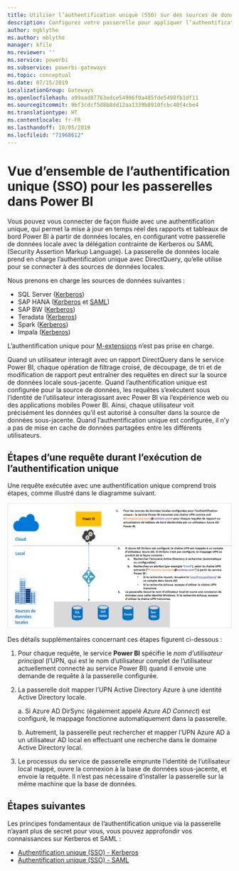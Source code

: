 ```yaml
---
title: Utiliser l’authentification unique (SSO) sur des sources de données locales
description: Configurez votre passerelle pour appliquer l’authentification unique (SSO) de Power BI sur des sources de données locales.
author: mgblythe
ms.author: mblythe
manager: kfile
ms.reviewer: ''
ms.service: powerbi
ms.subservice: powerbi-gateways
ms.topic: conceptual
ms.date: 07/15/2019
LocalizationGroup: Gateways
ms.openlocfilehash: a99aad87763edce54996f0a485fde5498fb1df11
ms.sourcegitcommit: 9bf3cdcf5d8b8dd12aa1339b8910fcbc40f4cbe4
ms.translationtype: HT
ms.contentlocale: fr-FR
ms.lasthandoff: 10/05/2019
ms.locfileid: "71968612"
---
```

# <a name="overview-of-single-sign-on-sso-for-gateways-in-power-bi"></a>Vue d’ensemble de l’authentification unique (SSO) pour les passerelles dans Power BI

Vous pouvez vous connecter de façon fluide avec une authentification unique, qui permet la mise à jour en temps réel des rapports et tableaux de bord Power BI à partir de données locales, en configurant votre passerelle de données locale avec la délégation contrainte de Kerberos ou SAML (Security Assertion Markup Language). La passerelle de données locale prend en charge l’authentification unique avec DirectQuery, qu’elle utilise pour se connecter à des sources de données locales.

Nous prenons en charge les sources de données suivantes :

* SQL Server ([Kerberos](service-gateway-sso-kerberos.md))
* SAP HANA ([Kerberos](service-gateway-sso-kerberos.md) et [SAML](service-gateway-sso-saml.md))
* SAP BW ([Kerberos](service-gateway-sso-kerberos.md))
* Teradata ([Kerberos](service-gateway-sso-kerberos.md))
* Spark ([Kerberos](service-gateway-sso-kerberos.md))
* Impala ([Kerberos](service-gateway-sso-kerberos.md))

L’authentification unique pour [M-extensions](https://github.com/microsoft/DataConnectors/blob/master/docs/m-extensions.md) n’est pas prise en charge.

Quand un utilisateur interagit avec un rapport DirectQuery dans le service Power BI, chaque opération de filtrage croisé, de découpage, de tri et de modification de rapport peut entraîner des requêtes en direct sur la source de données locale sous-jacente. Quand l’authentification unique est configurée pour la source de données, les requêtes s’exécutent sous l’identité de l’utilisateur interagissant avec Power BI via l’expérience web ou des applications mobiles Power BI. Ainsi, chaque utilisateur voit précisément les données qu’il est autorisé à consulter dans la source de données sous-jacente. Quand l’authentification unique est configurée, il n’y a pas de mise en cache de données partagées entre les différents utilisateurs.

## <a name="query-steps-when-running-sso"></a>Étapes d’une requête durant l’exécution de l’authentification unique

Une requête exécutée avec une authentification unique comprend trois étapes, comme illustré dans le diagramme suivant.

![Étapes d’une requête durant l’exécution de l’authentification unique](media/service-gateway-sso-overview/sso-query-steps.png)

Des détails supplémentaires concernant ces étapes figurent ci-dessous :

1. Pour chaque requête, le service **Power BI** spécifie le *nom d’utilisateur principal* (l’UPN, qui est le nom d’utilisateur complet de l’utilisateur actuellement connecté au service Power BI) quand il envoie une demande de requête à la passerelle configurée.

2. La passerelle doit mapper l’UPN Active Directory Azure à une identité Active Directory locale.

   a.  Si Azure AD DirSync (également appelé *Azure AD Connect*) est configuré, le mappage fonctionne automatiquement dans la passerelle.

   b.  Autrement, la passerelle peut rechercher et mapper l’UPN Azure AD à un utilisateur AD local en effectuant une recherche dans le domaine Active Directory local.

3. Le processus du service de passerelle emprunte l’identité de l’utilisateur local mappé, ouvre la connexion à la base de données sous-jacente, et envoie la requête. Il n’est pas nécessaire d’installer la passerelle sur la même machine que la base de données.

## <a name="next-steps"></a>Étapes suivantes

Les principes fondamentaux de l’authentification unique via la passerelle n’ayant plus de secret pour vous, vous pouvez approfondir vos connaissances sur Kerberos et SAML :

* [Authentification unique (SSO) - Kerberos](service-gateway-sso-kerberos.md)
* [Authentification unique (SSO) - SAML](service-gateway-sso-saml.md)
